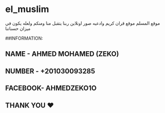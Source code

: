 # el_muslim
موقع المسلم موقع قران كريم وادعيه صور اونلاين ربنا يتقبل منا ومنكم ولعله يكون في ميزان حسناتنا


##INFORMATION:
## NAME    -   AHMED MOHAMED (ZEKO)  
## NUMBER  -   +201030093285
## FACEBOOK-   AHMEDZEKO1O


## THANK YOU ❤️

